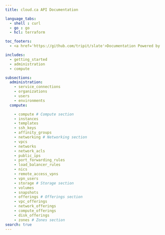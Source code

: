 ```yaml
---
title: cloud.ca API Documentation

language_tabs:
  - shell : curl
  - go : go
  - hcl: terraform

toc_footers:
  - <a href='https://github.com/tripit/slate'>Documentation Powered by Slate</a>

includes:
  - getting_started
  - administration
  - compute

subsections:
  administration:
    - service_connections
    - organizations
    - users
    - environments
  compute:

    - compute # Compute section
    - instances
    - templates
    - ssh_keys
    - affinity_groups
    - networking # Networking section
    - vpcs
    - networks
    - network_acls
    - public_ips
    - port_forwarding_rules
    - load_balancer_rules
    - nics
    - remote_access_vpns
    - vpn_users
    - storage # Storage section
    - volumes
    - snapshots
    - offerings # Offerings section
    - vpc_offerings
    - network_offerings
    - compute_offerings
    - disk_offerings
    - zones # Zones section
search: true
---
```

